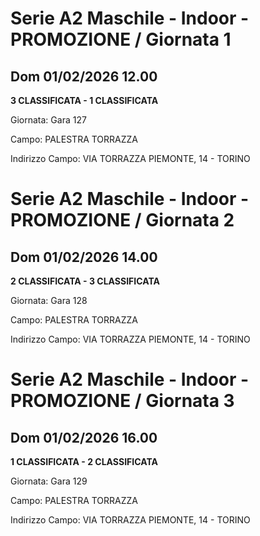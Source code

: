 # Serie A2 Maschile - Indoor  - PROMOZIONE / Giornata 1
## Dom 01/02/2026 12.00

<strong>3 CLASSIFICATA - 1 CLASSIFICATA</strong>

Giornata: Gara 127

Campo: PALESTRA TORRAZZA 

Indirizzo Campo:  VIA TORRAZZA PIEMONTE, 14 - TORINO


# Serie A2 Maschile - Indoor  - PROMOZIONE / Giornata 2
## Dom 01/02/2026 14.00

<strong>2 CLASSIFICATA - 3 CLASSIFICATA</strong>

Giornata: Gara 128

Campo: PALESTRA TORRAZZA 

Indirizzo Campo:  VIA TORRAZZA PIEMONTE, 14 - TORINO


# Serie A2 Maschile - Indoor  - PROMOZIONE / Giornata 3
## Dom 01/02/2026 16.00

<strong>1 CLASSIFICATA - 2 CLASSIFICATA</strong>

Giornata: Gara 129

Campo: PALESTRA TORRAZZA 

Indirizzo Campo:  VIA TORRAZZA PIEMONTE, 14 - TORINO


